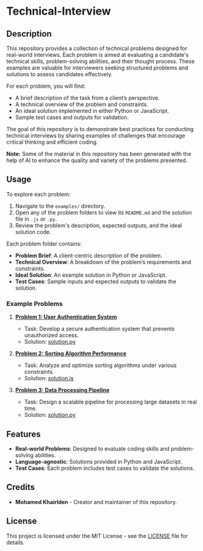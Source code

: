 # Technical-Interview

## Description

This repository provides a collection of technical problems designed for real-world interviews. Each problem is aimed at evaluating a candidate's technical skills, problem-solving abilities, and their thought process. These examples are valuable for interviewers seeking structured problems and solutions to assess candidates effectively.

For each problem, you will find:
- A brief description of the task from a client’s perspective.
- A technical overview of the problem and constraints.
- An ideal solution implemented in either Python or JavaScript.
- Sample test cases and outputs for validation.

The goal of this repository is to demonstrate best practices for conducting technical interviews by sharing examples of challenges that encourage critical thinking and efficient coding.

**Note:** Some of the material in this repository has been generated with the help of AI to enhance the quality and variety of the problems presented.

## Usage

To explore each problem:
1. Navigate to the `examples/` directory.
2. Open any of the problem folders to view its `README.md` and the solution file in `.js` or `.py`.
3. Review the problem's description, expected outputs, and the ideal solution code.

Each problem folder contains:
- **Problem Brief**: A client-centric description of the problem.
- **Technical Overview**: A breakdown of the problem’s requirements and constraints.
- **Ideal Solution**: An example solution in Python or JavaScript.
- **Test Cases**: Sample inputs and expected outputs to validate the solution.

### Example Problems

1. **[Problem 1: User Authentication System](examples/problem_1/README.md)**
    - Task: Develop a secure authentication system that prevents unauthorized access.
    - Solution: [solution.py](examples/problem_1/solution.py)

2. **[Problem 2: Sorting Algorithm Performance](examples/problem_2/README.md)**
    - Task: Analyze and optimize sorting algorithms under various constraints.
    - Solution: [solution.js](examples/problem_2/solution.js)

3. **[Problem 3: Data Processing Pipeline](examples/problem_3/README.md)**
    - Task: Design a scalable pipeline for processing large datasets in real time.
    - Solution: [solution.py](examples/problem_3/solution.py)

## Features

- **Real-world Problems**: Designed to evaluate coding skills and problem-solving abilities.
- **Language-agnostic**: Solutions provided in Python and JavaScript.
- **Test Cases**: Each problem includes test cases to validate the solutions.

## Credits

- **Mohamed Khairlden** - Creator and maintainer of this repository.

## License

This project is licensed under the MIT License - see the [LICENSE](LICENSE) file for details.
